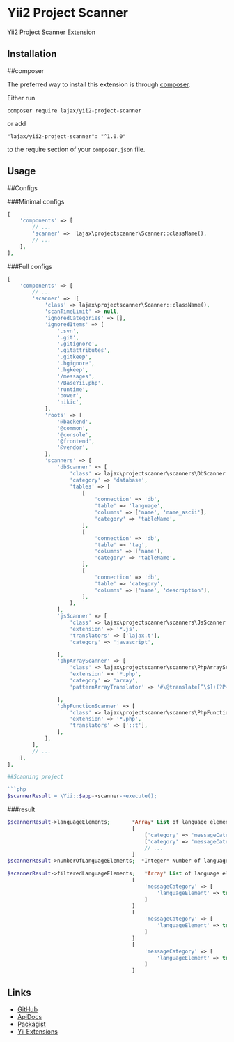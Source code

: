 Yii2 Project Scanner
====================
Yii2 Project Scanner Extension

Installation
------------

##composer

The preferred way to install this extension is through [composer](http://getcomposer.org/download/).

Either run

```
composer require lajax/yii2-project-scanner
```

or add

```
"lajax/yii2-project-scanner": "^1.0.0"
```

to the require section of your `composer.json` file.


Usage
-----

##Configs

###Minimal configs
```php
[
    'components' => [
        // ...
        'scanner' =>  lajax\projectscanner\Scanner::className(),
        // ...
    ],
],
```

###Full configs

```php
[
    'components' => [
        // ...
        'scanner' =>  [
            'class' => lajax\projectscanner\Scanner::className(),
            'scanTimeLimit' => null,
            'ignoredCategories' => [],
            'ignoredItems' => [
                '.svn',
                '.git',
                '.gitignore',
                '.gitattributes',
                '.gitkeep',
                '.hgignore',
                '.hgkeep',
                '/messages',
                '/BaseYii.php',
                'runtime',
                'bower',
                'nikic',
            ],
            'roots' => [
                '@backend',
                '@common',
                '@console',
                '@frontend',
                '@vendor',
            ],
            'scanners' => [
                'dbScanner' => [
                    'class' => lajax\projectscanner\scanners\DbScanner::className(),
                    'category' => 'database',
                    'tables' => [
                        [
                            'connection' => 'db',
                            'table' => 'language',
                            'columns' => ['name', 'name_ascii'],
                            'category' => 'tableName',
                        ],
                        [
                            'connection' => 'db',
                            'table' => 'tag',
                            'columns' => ['name'],
                            'category' => 'tableName',
                        ],
                        [
                            'connection' => 'db',
                            'table' => 'category',
                            'columns' => ['name', 'description'],
                        ],
                    ],
                ],
                'jsScanner' => [
                    'class' => lajax\projectscanner\scanners\JsScanner::className(),
                    'extension' => '*.js',
                    'translators' => ['lajax.t'],
                    'category' => 'javascript',

                ],
                'phpArrayScanner' => [
                    'class' => lajax\projectscanner\scanners\PhpArrayScanner::className(),
                    'extension' => '*.php',
                    'category' => 'array',
                    'patternArrayTranslator' => '#\@translate[^\$]+(?P<translator>[\w\d\s_]+[^\(\[]+)#s',

                ],
                'phpFunctionScanner' => [
                    'class' => lajax\projectscanner\scanners\PhpFunctionScanner::className(),
                    'extension' => '*.php',
                    'translators' => ['::t'],
                ],
            ],
        ],
        // ...
    ],
],

##Scanning project

```php
$scannerResult = \Yii::$app->scanner->execute();
```

###result

```php
$scannerResult->languageElements;       *Array* List of language elements.
                                        [
                                            ['category' => 'messageCategory', 'message' => 'languageElement'],
                                            ['category' => 'messageCategory', 'message' => 'languageElement'],
                                            // ...
                                        ]
$scannerResult->numberOfLanguageElements;  *Integer* Number of language elements.

$scannerResult->filteredLanguageElements;   *Array* List of language elements.
                                        [
                                            'messageCategory' => [
                                                'languageElement' => true
                                            ]
                                        ]
                                        [
                                            'messageCategory' => [
                                                'languageElement' => true
                                            ]
                                        ]
                                        [
                                            'messageCategory' => [
                                                'languageElement' => true
                                            ]
                                        ]
```


Links
-----

- [GitHub](https://github.com/lajax/yii2-project-scanner)
- [ApiDocs](https://lajax.github.io/yii2-project-scanner)
- [Packagist](https://packagist.org/packages/lajax/yii2-project-scanner)
- [Yii Extensions](http://www.yiiframework.com/extension/yii2-project-scanner)